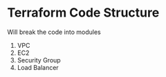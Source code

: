 # Terraform Code Structure

Will break the code into modules

1. VPC
2. EC2
3. Security Group
4. Load Balancer

